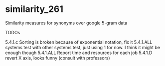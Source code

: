 # similarity_261
Similarity measures for synonyms over google 5-gram data

TODOs 

5.4.1.c Sorting is broken because of exponential notation, fix it
5.4.1.ALL systems test with other systems test, just using 1 for now. I think it might be enough though
5.4.1.ALL Report time and resources for each job
5.4.1.D revert X axis, looks funny (consult with professors)
